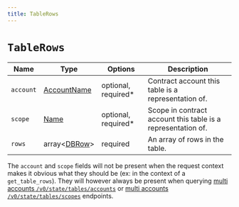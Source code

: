 ```yaml
---
title: TableRows
---
```


# `TableRows`

Name | Type | Options | Description
-----|------|---------|------------
`account` | [AccountName](#type-AccountName) | optional, required* | Contract account this table is a representation of.
`scope` | [Name](#type-Name) | optional, required* | Scope in contract account this table is a representation of.
`rows` | array&lt;[DBRow](#type-DBRow)&gt; | required | An array of rows in the table.

The `account` and `scope` fields will not be present when the request context makes it obvious what they should be (ex: in the context of a `get_table_rows`). They will however always be present when querying [multi accounts `/v0/state/tables/accounts`](#rest-get-v0-state-tables-accounts) or [multi accounts `/v0/state/tables/scopes`](#rest-get-v0-state-tables-scopes) endpoints.
